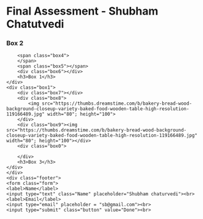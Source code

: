 
 <!DOCTYPE html>
<html lang="en">
<head>
	<meta charset="utf-8">
	<meta http-equiv="X-UA-Comaptible" content="IE=edge">
	<meta name="viewport" content="width=device-width, initial-scale=1.0">
	<title>Final Assessment</title>
	<link rel="stylesheet" href="test.css">
</head>
<body>
	<h1>Final Assessment - Shubham Chatutvedi</h1>
	<div>
	<div class="box1">
		<div class="box2"></div>
		<div class="box3"></div>
		<h3>Box 2</h3>
	</div>
	<div class="box1">
		
		<span class="box4">
		</span>
		<span class="box5"></span>
		<div class="box6"></div>
		<h3>Box 1</h3>
	</div>
	<div class="box1">
		<div class="box7"></div>
		<div class="box8">
			<img src="https://thumbs.dreamstime.com/b/bakery-bread-wood-background-closeup-variety-baked-food-wooden-table-high-resolution-119166489.jpg" width="80"; height="100">
		</div>
		<div class="box9"><img src="https://thumbs.dreamstime.com/b/bakery-bread-wood-background-closeup-variety-baked-food-wooden-table-high-resolution-119166489.jpg" width="80"; height="100"></div>
		<div class="box0">
			
		</div>
		<h3>Box 3</h3>
	</div>
	</div>
	<div class="footer">
	<form class="form">
	<label>Name</label>
	<input type="text" class="Name" placeholder="Shubham chaturvedi"><br>
	<label>Email</label>
	<input type="email" placeholder = "sb@gmail.com"><br>
	<input type="submit" class="button" value="Done"><br>
</form>
</div>
</body>
</html>

